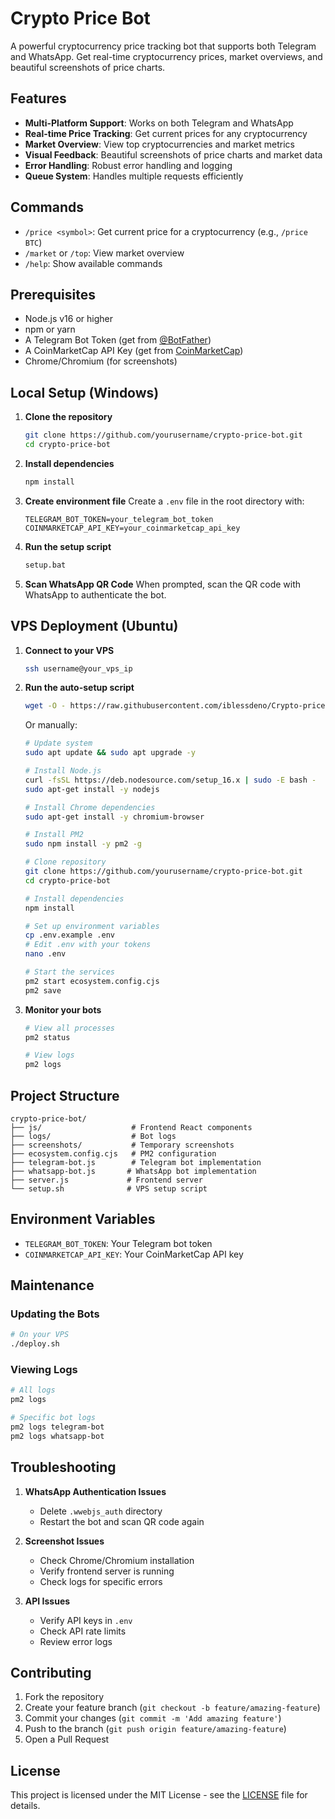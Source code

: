 # Crypto Price Bot 

A powerful cryptocurrency price tracking bot that supports both Telegram and WhatsApp. Get real-time cryptocurrency prices, market overviews, and beautiful screenshots of price charts.

## Features 

- **Multi-Platform Support**: Works on both Telegram and WhatsApp
- **Real-time Price Tracking**: Get current prices for any cryptocurrency
- **Market Overview**: View top cryptocurrencies and market metrics
- **Visual Feedback**: Beautiful screenshots of price charts and market data
- **Error Handling**: Robust error handling and logging
- **Queue System**: Handles multiple requests efficiently

## Commands 

- `/price <symbol>`: Get current price for a cryptocurrency (e.g., `/price BTC`)
- `/market` or `/top`: View market overview
- `/help`: Show available commands

## Prerequisites 

- Node.js v16 or higher
- npm or yarn
- A Telegram Bot Token (get from [@BotFather](https://t.me/botfather))
- A CoinMarketCap API Key (get from [CoinMarketCap](https://coinmarketcap.com/api/))
- Chrome/Chromium (for screenshots)

## Local Setup (Windows) 

1. **Clone the repository**
   ```bash
   git clone https://github.com/yourusername/crypto-price-bot.git
   cd crypto-price-bot
   ```

2. **Install dependencies**
   ```bash
   npm install
   ```

3. **Create environment file**
   Create a `.env` file in the root directory with:
   ```env
   TELEGRAM_BOT_TOKEN=your_telegram_bot_token
   COINMARKETCAP_API_KEY=your_coinmarketcap_api_key
   ```

4. **Run the setup script**
   ```bash
   setup.bat
   ```

5. **Scan WhatsApp QR Code**
   When prompted, scan the QR code with WhatsApp to authenticate the bot.

## VPS Deployment (Ubuntu) 

1. **Connect to your VPS**
   ```bash
   ssh username@your_vps_ip
   ```

2. **Run the auto-setup script**
   ```bash
   wget -O - https://raw.githubusercontent.com/iblessdeno/Crypto-price-snap-Bot/main/setup.sh | bash

   ```

   Or manually:
   ```bash
   # Update system
   sudo apt update && sudo apt upgrade -y

   # Install Node.js
   curl -fsSL https://deb.nodesource.com/setup_16.x | sudo -E bash -
   sudo apt-get install -y nodejs

   # Install Chrome dependencies
   sudo apt-get install -y chromium-browser

   # Install PM2
   sudo npm install -y pm2 -g

   # Clone repository
   git clone https://github.com/yourusername/crypto-price-bot.git
   cd crypto-price-bot

   # Install dependencies
   npm install

   # Set up environment variables
   cp .env.example .env
   # Edit .env with your tokens
   nano .env

   # Start the services
   pm2 start ecosystem.config.cjs
   pm2 save
   ```

3. **Monitor your bots**
   ```bash
   # View all processes
   pm2 status

   # View logs
   pm2 logs
   ```

## Project Structure 

```
crypto-price-bot/
├── js/                    # Frontend React components
├── logs/                  # Bot logs
├── screenshots/           # Temporary screenshots
├── ecosystem.config.cjs   # PM2 configuration
├── telegram-bot.js        # Telegram bot implementation
├── whatsapp-bot.js       # WhatsApp bot implementation
├── server.js             # Frontend server
└── setup.sh              # VPS setup script
```

## Environment Variables 

- `TELEGRAM_BOT_TOKEN`: Your Telegram bot token
- `COINMARKETCAP_API_KEY`: Your CoinMarketCap API key

## Maintenance 

### Updating the Bots
```bash
# On your VPS
./deploy.sh
```

### Viewing Logs
```bash
# All logs
pm2 logs

# Specific bot logs
pm2 logs telegram-bot
pm2 logs whatsapp-bot
```

## Troubleshooting 

1. **WhatsApp Authentication Issues**
   - Delete `.wwebjs_auth` directory
   - Restart the bot and scan QR code again

2. **Screenshot Issues**
   - Check Chrome/Chromium installation
   - Verify frontend server is running
   - Check logs for specific errors

3. **API Issues**
   - Verify API keys in `.env`
   - Check API rate limits
   - Review error logs

## Contributing 

1. Fork the repository
2. Create your feature branch (`git checkout -b feature/amazing-feature`)
3. Commit your changes (`git commit -m 'Add amazing feature'`)
4. Push to the branch (`git push origin feature/amazing-feature`)
5. Open a Pull Request

## License 

This project is licensed under the MIT License - see the [LICENSE](LICENSE) file for details.
